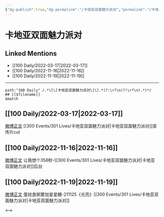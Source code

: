 ```yaml
---
{"dg-publish":true,"dg-permalink":"/卡地亚双面魅力派对","permalink":"/卡地亚双面魅力派对/"}
---
```


# 卡地亚双面魅力派对

## Linked Mentions
- [[100 Daily/2022-03-17\|2022-03-17]]
- [[100 Daily/2022-11-16\|2022-11-16]]
- [[100 Daily/2022-11-19\|2022-11-19]]


---

```expander
path:"100 Daily" /.*\[\[卡地亚双面魅力派对\]\].*(?:\r?\n(?!\r?\n).*)*/
## [[$filename]]
$match
```
## [[100 Daily/2022-03-17\|2022-03-17]]
[微博正文](https://weibo.com/detail/4748132598683041) [[300 Events/301 Lives/卡地亚双面魅力派对\|卡地亚双面魅力派对]]宣传片cut
## [[100 Daily/2022-11-16\|2022-11-16]]
[微博正文](http://weibo.com/1766305952/Mfis1qjI8) 让我想个356秒-[[300 Events/301 Lives/卡地亚双面魅力派对\|卡地亚双面魅力派对]]后台
## [[100 Daily/2022-11-19\|2022-11-19]]
[微博正文](https://m.weibo.cn/6048634807/4837544279149967) 蛋挞食粥要加星星糖-211125《光亮》[[300 Events/301 Lives/卡地亚双面魅力派对\|卡地亚双面魅力派对]]

<-->

